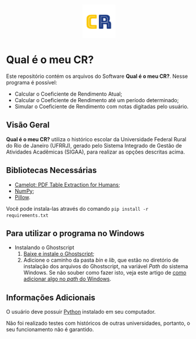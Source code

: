 <p align="center">
  <img src="https://github.com/juliarobaina/Meu-Coeficiente-De-Rendimento/blob/main/img/logo-3.png" width="90" height="90"/>
</p>

# Qual é o meu CR?
  <p>Este repositório contém os arquivos do Software <b>Qual é o meu CR?</b>. Nesse programa é possível:</p>

  <ul>
    <li>Calcular o Coeficiente de Rendimento Atual;</li>
    <li>Calcular o Coeficiente de Rendimento até um período determinado;</li>
    <li>Simular o Coeficiente de Rendimento com notas digitadas pelo usuário.</li>
  </ul>
  
## Visão Geral
  <p><b>Qual é o meu CR?</b> utiliza o histórico escolar da Universidade Federal Rural do Rio de Janeiro (UFRRJ), gerado pelo Sistema Integrado de Gestão de Atividades Acadêmicas (SIGAA), para realizar as opções descritas acima.</p>
  
## Bibliotecas Necessárias
  <ul>
    <li><a href="https://github.com/camelot-dev/camelot">Camelot: PDF Table Extraction for Humans</a>;</li>
    <li><a href="https://github.com/numpy/numpy">NumPy</a>;</li>
    <li><a href="https://github.com/python-pillow/Pillow">Pillow</a>.</li>
  </ul>

  Você pode instala-las através do comando `pip install -r requirements.txt`
  
## Para utilizar o programa no Windows
  <ul>
    <li>Instalando o Ghostscript
        <ol>
          <li><a href="https://www.ghostscript.com/download/gsdnld.html">Baixe e instale o Ghostscript</a>;</li>
          <li>Adicione o caminho da pasta <em>bin</em> e <em>lib</em>, que estão no diretório de instalação dos arquivos do Ghostscript, na variável <em>Path</em> do sistema Windows. Se não souber como fazer isto, veja este artigo de <a href="https://docs.microsoft.com/en-us/previous-versions/office/developer/sharepoint-2010/ee537574(v=office.14)">como adicionar algo no <i>path</i> do Windows</a>.</li>
        </ol>
    </li>
  </ul>
  
## Informações Adicionais
  <p>O usuário deve possuir <a href="https://www.python.org/">Python</a> instalado em seu computador.</p>
  <p>Não foi realizado testes com históricos de outras universidades, portanto, o seu funcionamento não é garantido.</p>



